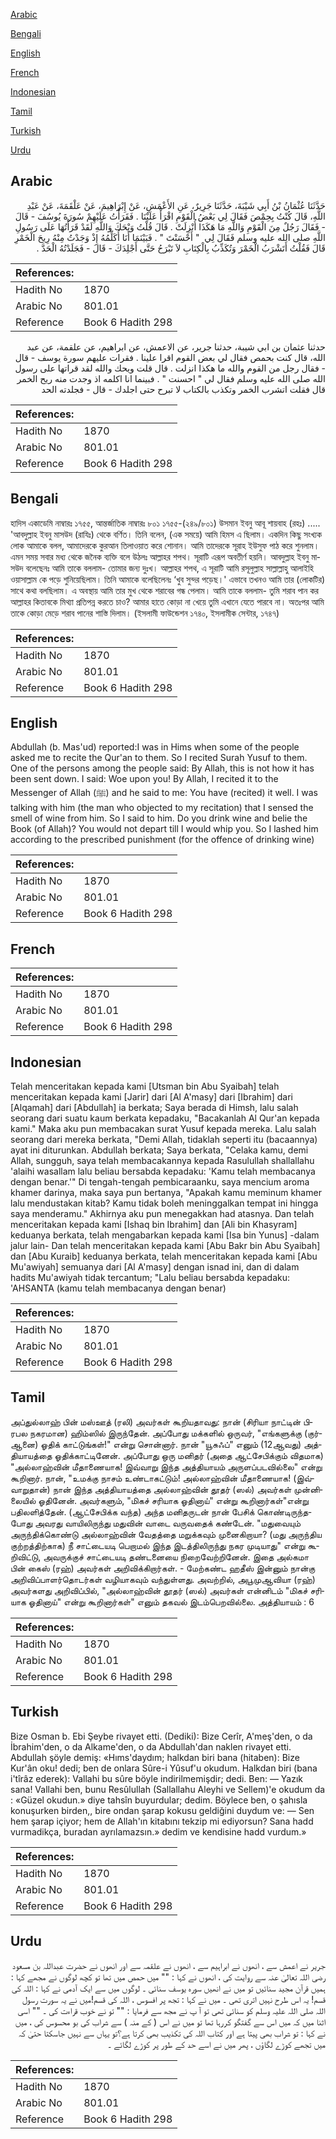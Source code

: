 [Arabic](#arabic)

[Bengali](#bengali)

[English](#english)

[French](#french)

[Indonesian](#indonesian)

[Tamil](#tamil)

[Turkish](#turkish)

[Urdu](#urdu)

## Arabic


<div dir="rtl" lang="ar" style={{fontSize:'larger',backgroundColor:'#f8f9fa',padding:20}}>
حَدَّثَنَا عُثْمَانُ بْنُ أَبِي شَيْبَةَ، حَدَّثَنَا جَرِيرٌ، عَنِ الأَعْمَشِ، عَنْ إِبْرَاهِيمَ، عَنْ عَلْقَمَةَ، عَنْ عَبْدِ اللَّهِ، قَالَ كُنْتُ بِحِمْصَ فَقَالَ لِي بَعْضُ الْقَوْمِ اقْرَأْ عَلَيْنَا ‏.‏ فَقَرَأْتُ عَلَيْهِمْ سُورَةَ يُوسُفَ - قَالَ - فَقَالَ رَجُلٌ مِنَ الْقَوْمِ وَاللَّهِ مَا هَكَذَا أُنْزِلَتْ ‏.‏ قَالَ قُلْتُ وَيْحَكَ وَاللَّهِ لَقَدْ قَرَأْتُهَا عَلَى رَسُولِ اللَّهِ صلى الله عليه وسلم فَقَالَ لِي ‏ "‏ أَحْسَنْتَ ‏"‏ ‏.‏ فَبَيْنَمَا أَنَا أُكَلِّمُهُ إِذْ وَجَدْتُ مِنْهُ رِيحَ الْخَمْرِ قَالَ فَقُلْتُ أَتَشْرَبُ الْخَمْرَ وَتُكَذِّبُ بِالْكِتَابِ لاَ تَبْرَحُ حَتَّى أَجْلِدَكَ - قَالَ - فَجَلَدْتُهُ الْحَدَّ ‏.‏
</div>
<div style={{backgroundColor:'#f8f9fa',padding:20, marginBottom: 10}}><table> <thead> <tr> <th>References:</th> <th></th> </tr> </thead> <tbody><tr><td>Hadith No</td><td>1870</td></tr><tr><td>Arabic No</td><td>801.01</td></tr><tr><td>Reference</td><td>Book 6 Hadith 298</td></tr></tbody></table></div>


<div dir="rtl" lang="ar" style={{fontSize:'larger',backgroundColor:'#f8f9fa',padding:20}}>
حدثنا عثمان بن ابي شيبة، حدثنا جرير، عن الاعمش، عن ابراهيم، عن علقمة، عن عبد الله، قال كنت بحمص فقال لي بعض القوم اقرا علينا . فقرات عليهم سورة يوسف - قال - فقال رجل من القوم والله ما هكذا انزلت . قال قلت ويحك والله لقد قراتها على رسول الله صلى الله عليه وسلم فقال لي " احسنت " . فبينما انا اكلمه اذ وجدت منه ريح الخمر قال فقلت اتشرب الخمر وتكذب بالكتاب لا تبرح حتى اجلدك - قال - فجلدته الحد
</div>
<div style={{backgroundColor:'#f8f9fa',padding:20, marginBottom: 10}}><table> <thead> <tr> <th>References:</th> <th></th> </tr> </thead> <tbody><tr><td>Hadith No</td><td>1870</td></tr><tr><td>Arabic No</td><td>801.01</td></tr><tr><td>Reference</td><td>Book 6 Hadith 298</td></tr></tbody></table></div>

## Bengali


<div dir="ltr" lang="bn" style={{fontSize:'larger',backgroundColor:'#f8f9fa',padding:20}}>
হাদিস একাডেমি নাম্বারঃ ১৭৫৫, আন্তর্জাতিক নাম্বারঃ ৮০১ ১৭৫৫-(২৪৯/৮০১) উসমান ইবনু আবূ শায়বাহ (রহঃ) ..... 'আবদুল্লাহ ইবনু মাসউদ (রাযিঃ) থেকে বর্ণিত। তিনি বলেন, (এক সময়ে) আমি হিমস এ ছিলাম। একদিন কিছু সংখ্যক লোক আমাকে বলল, আমাদেরকে কুরআন তিলাওয়াত করে শোনান। আমি তাদেরকে সূরাহ ইউসুফ পাঠ করে শুনলাম। এমন সময় সবার মধ্য থেকে জনৈক ব্যক্তি বলে উঠলঃ আল্লাহর শপথ। সূরাটি এরূপ অবতীর্ণ হয়নি। আবদুল্লাহ ইবনু মাসউদ বলেছেনঃ আমি তাকে বললাম- তোমার জন্য দুঃখ। আল্লাহর শপথ, এ সূরাটি আমি রসূলুল্লাহ সাল্লাল্লাহু আলাইহি ওয়াসাল্লাম কে পড়ে শুনিয়েছিলাম। তিনি আমাকে বলেছিলেনঃ ‘খুব সুন্দর পড়েছ।' এভাবে তখনও আমি তার (লোকটির) সাথে কথা বলছিলাম। এ অবস্থায় আমি তার মুখ থেকে শরাবের গন্ধ পেলাম। আমি তাকে বললাম- তুমি শরাব পান কর আল্লাহর কিতাবকে মিথ্যা প্রতিপন্ন করতে চাও? আমার হাতে কোড়া না খেয়ে তুমি এখানে যেতে পারবে না। অতঃপর আমি তাকে কোড়া মেড়ে শরাব পানের শাস্তি দিলাম। (ইসলামী ফাউন্ডেশন ১৭৪০, ইসলামীক সেন্টার, ১৭৪৭)
</div>
<div style={{backgroundColor:'#f8f9fa',padding:20, marginBottom: 10}}><table> <thead> <tr> <th>References:</th> <th></th> </tr> </thead> <tbody><tr><td>Hadith No</td><td>1870</td></tr><tr><td>Arabic No</td><td>801.01</td></tr><tr><td>Reference</td><td>Book 6 Hadith 298</td></tr></tbody></table></div>

## English


<div dir="ltr" lang="en" style={{fontSize:'larger',backgroundColor:'#f8f9fa',padding:20}}>
Abdullah (b. Mas'ud) reported:I was in Hims when some of the people asked me to recite the Qur'an to them. So I recited Surah Yusuf to them. One of the persons among the people said: By Allah, this is not how it has been sent down. I said: Woe upon you! By Allah, I recited it to the Messenger of Allah (ﷺ) and he said to me: You have (recited) it well. I was talking with him (the man who objected to my recitation) that I sensed the smell of wine from him. So I said to him. Do you drink wine and belie the Book (of Allah)? You would not depart till I would whip you. So I lashed him according to the prescribed punishment (for the offence of drinking wine)
</div>
<div style={{backgroundColor:'#f8f9fa',padding:20, marginBottom: 10}}><table> <thead> <tr> <th>References:</th> <th></th> </tr> </thead> <tbody><tr><td>Hadith No</td><td>1870</td></tr><tr><td>Arabic No</td><td>801.01</td></tr><tr><td>Reference</td><td>Book 6 Hadith 298</td></tr></tbody></table></div>

## French


<div dir="ltr" lang="fr" style={{fontSize:'larger',backgroundColor:'#f8f9fa',padding:20}}>

</div>
<div style={{backgroundColor:'#f8f9fa',padding:20, marginBottom: 10}}><table> <thead> <tr> <th>References:</th> <th></th> </tr> </thead> <tbody><tr><td>Hadith No</td><td>1870</td></tr><tr><td>Arabic No</td><td>801.01</td></tr><tr><td>Reference</td><td>Book 6 Hadith 298</td></tr></tbody></table></div>

## Indonesian


<div dir="ltr" lang="id" style={{fontSize:'larger',backgroundColor:'#f8f9fa',padding:20}}>
Telah menceritakan kepada kami [Utsman bin Abu Syaibah] telah menceritakan kepada kami [Jarir] dari [Al A'masy] dari [Ibrahim] dari [Alqamah] dari [Abdullah] ia berkata; Saya berada di Himsh, lalu salah seorang dari suatu kaum berkata kepadaku, "Bacakanlah Al Qur'an kepada kami." Maka aku pun membacakan surat Yusuf kepada mereka. Lalu salah seorang dari mereka berkata, "Demi Allah, tidaklah seperti itu (bacaannya) ayat ini diturunkan. Abdullah berkata; Saya berkata, "Celaka kamu, demi Allah, sungguh, saya telah membacakannya kepada Rasulullah shallallahu 'alaihi wasallam lalu beliau bersabda kepadaku: 'Kamu telah membacanya dengan benar.'" Di tengah-tengah pembicaraanku, saya mencium aroma khamer darinya, maka saya pun bertanya, "Apakah kamu meminum khamer lalu mendustakan kitab? Kamu tidak boleh meninggalkan tempat ini hingga saya menderamu." Akhirnya aku pun menegakkan had atasnya. Dan telah menceritakan kepada kami [Ishaq bin Ibrahim] dan [Ali bin Khasyram] keduanya berkata, telah mengabarkan kepada kami [Isa bin Yunus] -dalam jalur lain- Dan telah menceritakan kepada kami [Abu Bakr bin Abu Syaibah] dan [Abu Kuraib] keduanya berkata, telah menceritakan kepada kami [Abu Mu'awiyah] semuanya dari [Al A'masy] dengan isnad ini, dan di dalam hadits Mu'awiyah tidak tercantum; "Lalu beliau bersabda kepadaku: 'AHSANTA (kamu telah membacanya dengan benar)
</div>
<div style={{backgroundColor:'#f8f9fa',padding:20, marginBottom: 10}}><table> <thead> <tr> <th>References:</th> <th></th> </tr> </thead> <tbody><tr><td>Hadith No</td><td>1870</td></tr><tr><td>Arabic No</td><td>801.01</td></tr><tr><td>Reference</td><td>Book 6 Hadith 298</td></tr></tbody></table></div>

## Tamil


<div dir="ltr" lang="ta" style={{fontSize:'larger',backgroundColor:'#f8f9fa',padding:20}}>
அப்துல்லாஹ் பின் மஸ்ஊத் (ரலி) அவர்கள் கூறியதாவது: நான் (சிரியா நாட்டின் பிரபல நகரமான) ஹிம்ஸில் இருந்தேன். அப்போது மக்களில் ஒருவர், "எங்களுக்கு (குர்ஆனை) ஓதிக் காட்டுங்கள்!" என்று சொன்னார். நான் "யூசுஃப்" எனும் (12ஆவது) அத்தியாயத்தை ஓதிக்காட்டினேன். அப்போது ஒரு மனிதர் (அதை ஆட்சேபிக்கும் விதமாக) "அல்லாஹ்வின் மீதாணையாக! இவ்வாறு இந்த அத்தியாயம் அருளப்படவில்லை" என்று கூறினார். நான், "உமக்கு நாசம் உண்டாகட்டும்! அல்லாஹ்வின் மீதாணையாக! (இவ்வாறுதான்) நான் இந்த அத்தியாயத்தை அல்லாஹ்வின் தூதர் (ஸல்) அவர்கள் முன்னிலையில் ஓதினேன். அவர்களும், "மிகச் சரியாக ஓதினாய்" என்று கூறினார்கள்"என்று பதிலளித்தேன். (ஆட்சேபிக்க வந்த) அந்த மனிதருடன் நான் பேசிக் கொண்டிருந்தபோது அவரது வாயிலிருந்து மதுவின் வாடை வருவதைக் கண்டேன். "மதுவையும் அருந்திக்கொண்டு அல்லாஹ்வின் வேதத்தை மறுக்கவும் முனைகிறாயா? (மது அருந்திய குற்றத்திற்காக) நீ சாட்டையடி பெறாமல் இந்த இடத்திலிருந்து நகர முடியாது" என்று கூறிவிட்டு, அவருக்குச் சாட்டையடி தண்டனையை நிறைவேற்றினேன். இதை அல்கமா பின் கைஸ் (ரஹ்) அவர்கள் அறிவிக்கிறார்கள். - மேற்கண்ட ஹதீஸ் இன்னும் நான்கு அறிவிப்பாளர்தொடர்கள் வழியாகவும் வந்துள்ளது. அவற்றில், அபூமுஆவியா (ரஹ்) அவர்களது அறிவிப்பில், "அல்லாஹ்வின் தூதர் (ஸல்) அவர்கள் என்னிடம் "மிகச் சரியாக ஓதினாய்" என்று கூறினார்கள்" எனும் தகவல் இடம்பெறவில்லை. அத்தியாயம் : 6
</div>
<div style={{backgroundColor:'#f8f9fa',padding:20, marginBottom: 10}}><table> <thead> <tr> <th>References:</th> <th></th> </tr> </thead> <tbody><tr><td>Hadith No</td><td>1870</td></tr><tr><td>Arabic No</td><td>801.01</td></tr><tr><td>Reference</td><td>Book 6 Hadith 298</td></tr></tbody></table></div>

## Turkish


<div dir="ltr" lang="tr" style={{fontSize:'larger',backgroundColor:'#f8f9fa',padding:20}}>
Bize Osman b. Ebi Şeybe rivayet etti. (Dediki): Bize Cerîr, A'meş'den, o da İbrahim'den, o da Alkame'den, o da Abdullah'dan naklen rivayet etti. Abdullah şöyle demiş: «Hıms'daydım; halkdan biri bana (hitaben): Bize Kur'ân oku! dedi; ben de onlara Sûre-i Yûsuf'u okudum. Halkdan biri (bana i'tîrâz ederek): Vallahi bu sûre böyle indirilmemişdir; dedi. Ben: — Yazık sana! Vallahi ben, bunu Resûlullah (Sallallahu Aleyhi ve Sellem)'e okudum da : «Güzel okudun.» diye tahsîn buyurdular; dedim. Böylece ben, o şahısla konuşurken birden,, bire ondan şarap kokusu geldiğini duydum ve: — Sen hem şarap içiyor; hem de Allah'ın kitabını tekzip mi ediyorsun? Sana hadd vurmadikça, buradan ayrılamazsın.» dedim ve kendisine hadd vurdum.»
</div>
<div style={{backgroundColor:'#f8f9fa',padding:20, marginBottom: 10}}><table> <thead> <tr> <th>References:</th> <th></th> </tr> </thead> <tbody><tr><td>Hadith No</td><td>1870</td></tr><tr><td>Arabic No</td><td>801.01</td></tr><tr><td>Reference</td><td>Book 6 Hadith 298</td></tr></tbody></table></div>

## Urdu


<div dir="rtl" lang="ur" style={{fontSize:'larger',backgroundColor:'#f8f9fa',padding:20}}>
جریر نے اعمش سے ، انھوں نے ابراہیم سے ، انھوں نے علقمہ سے اور انھوں نے حضرت عبداللہ بن مسعود رضی اللہ تعالیٰ عنہ سے روایت کی ، انھوں نے کہا : "" میں حمص میں تھا تو کچھ لوگوں نے مجھے کہا : ہمیں قرآن مجید سنائیں تو میں نے انھیں سورہ یوسف سنائی ۔ لوگوں میں سے ایک آدمی نے کہا : اللہ کی قسم! یہ اس طرح نہیں اتری تھی ۔ میں نے کہا : تجھ پر افسوس ، اللہ کی قسم!میں نے یہ سورت رسول اللہ صلی اللہ علیہ وسلم کو سنائی تھی تو آ پ نے مجھ سے فرمایا : "" تو نے خوب قراءت کی ۔ "" اسی اثنا میں کہ میں اس سے گفتگو کررہا تھا تو میں نے اس ( کے منہ ) سے شراب کی بو محسوس کی ، میں نے کہا : تو شراب بھی پیتا ہے اور کتاب اللہ کی تکذیب بھی کرتا ہے؟تو یہاں سے نہیں جاسکتا حتیٰ کہ میں تجھے کوڑے لگاؤں ، پھر میں نے اسے حد کے طور پر کوڑے لگائے ۔
</div>
<div style={{backgroundColor:'#f8f9fa',padding:20, marginBottom: 10}}><table> <thead> <tr> <th>References:</th> <th></th> </tr> </thead> <tbody><tr><td>Hadith No</td><td>1870</td></tr><tr><td>Arabic No</td><td>801.01</td></tr><tr><td>Reference</td><td>Book 6 Hadith 298</td></tr></tbody></table></div>